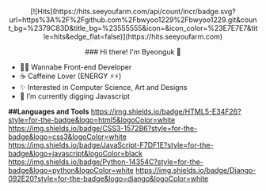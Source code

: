 <p align="center">[![Hits](https://hits.seeyoufarm.com/api/count/incr/badge.svg?url=https%3A%2F%2Fgithub.com%2Fbwyoo1229%2Fbwyoo1229.git&count_bg=%2379C83D&title_bg=%23555555&icon=&icon_color=%23E7E7E7&title=hits&edge_flat=false)](https://hits.seeyoufarm.com)</p>

<p align="center">### Hi there! I'm Byeonguk 👋</p>

- 👨‍💻 Wannabe Front-end Developer
- ☕️ Caffeine Lover (ENERGY ⚡️⚡️)
- ✨ Interested in Computer Science, Art and Designs
- 🌱 I’m currently digging Javascript

**##Languages and Tools**
https://img.shields.io/badge/HTML5-E34F26?style=for-the-badge&logo=html5&logoColor=white
https://img.shields.io/badge/CSS3-1572B6?style=for-the-badge&logo=css3&logoColor=white
https://img.shields.io/badge/JavaScript-F7DF1E?style=for-the-badge&logo=javascript&logoColor=black
https://img.shields.io/badge/Python-14354C?style=for-the-badge&logo=python&logoColor=white
https://img.shields.io/badge/Django-092E20?style=for-the-badge&logo=django&logoColor=white
